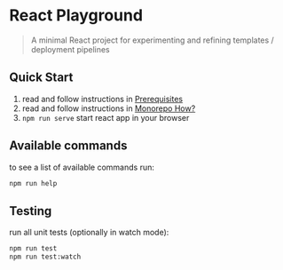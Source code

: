 React Playground
===

> A minimal React project for experimenting and refining templates / deployment pipelines


Quick Start
---

 1. read and follow instructions in [Prerequisites](../../docs/common/prerequisites.md)
 2. read and follow instructions in [Monorepo How?](../../docs/common/monorepo-how.md)
 3. ``npm run serve`` start react app in your browser


Available commands
--- 

to see a list of available commands run:
```bash
npm run help
```


Testing
---

run all unit tests (optionally in watch mode):
```bash
npm run test
npm run test:watch
```
